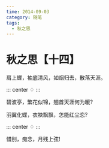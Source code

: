 ```yaml
---
time: 2014-09-03
category: 随笔
tags:
  - 秋之思
---
```


# 秋之思【十四】

肩上蝶，袖底清风，如烟归去，散落天涯。

::: center
♢
:::

碧波亭，繁花似锦，翘首天涯何为暖?

羽翼化蝶，衣袂飘飘，怎能红尘恋?

::: center
♢
:::

惜别，痴念，月残上弦!
